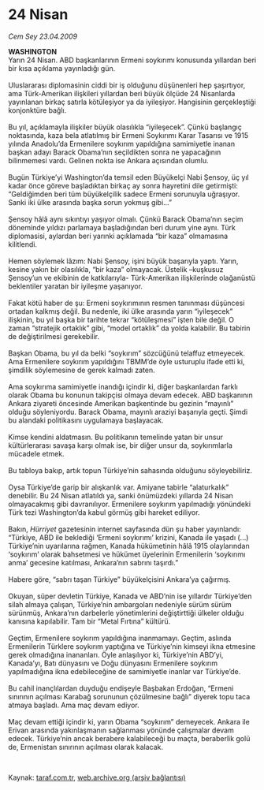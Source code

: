 # 24 Nisan

*Cem Sey 23.04.2009*

<div class="taraf_structure_2col_1zq">
<div class="margen_n">



 <p><b>WASHINGTON</b> <br/>Yarın 24 Nisan. ABD başkanlarının Ermeni soykırımı konusunda yıllardan beri bir kısa açıklama yayınladığı gün. <br/><br/>Uluslararası diplomasinin ciddi bir iş olduğunu düşünenleri hep şaşırtıyor, ama Türk-Amerikan ilişkileri yıllardan beri büyük ölçüde 24 Nisanlarda yayınlanan birkaç satırla kötüleşiyor ya da iyileşiyor. Hangisinin gerçekleştiği konjonktüre bağlı. <br/><br/>Bu yıl, açıklamayla ilişkiler büyük olasılıkla “iyileşecek”. Çünkü başlangıç noktasında, kaza bela atlatılmış bir Ermeni Soykırımı Karar Tasarısı ve 1915 yılında Anadolu’da Ermenilere soykırım yapıldığına samimiyetle inanan başkan adayı Barack Obama’nın seçildikten sonra ne yapacağının bilinmemesi vardı. Gelinen nokta ise Ankara açısından olumlu. <br/><br/>Bugün Türkiye’yi Washington’da temsil eden Büyükelçi Nabi Şensoy, üç yıl kadar önce göreve başladıktan birkaç ay sonra hayretini dile getirmişti: “Geldiğimden beri tüm büyükelçilik sadece Ermeni sorunuyla uğraşıyor. Sanki iki ülke arasında başka sorun yokmuş gibi...” <br/><br/>Şensoy hâlâ aynı sıkıntıyı yaşıyor olmalı. Çünkü Barack Obama’nın seçim döneminde yıldızı parlamaya başladığından beri durum yine aynı. Türk diplomasisi, aylardan beri yarınki açıklamada “bir kaza” olmamasına kilitlendi. <br/><br/>Hemen söylemek lâzım: Nabi Şensoy, işini büyük başarıyla yaptı. Yarın, kesine yakın bir olasılıkla, “bir kaza” olmayacak. Üstelik –kuşkusuz Şensoy’un ve ekibinin de katkılarıyla- Türk-Amerikan ilişkilerinde olağanüstü beklentiler yaratan bir iyileşme yaşanıyor. <br/><br/>Fakat kötü haber de şu: Ermeni soykırımının resmen tanınması düşüncesi ortadan kalkmış değil. Bu nedenle, iki ülke arasında yarın “iyileşecek” ilişkinin, bu yıl başka bir tarihte tekrar “kötüleşmesi” işten bile değil. O zaman “stratejik ortaklık” gibi, “model ortaklık” da yolda kalabilir. Bu tabirin de değiştirilmesi gerekebilir. <br/><br/>Başkan Obama, bu yıl da belki “soykırım” sözcüğünü telaffuz etmeyecek. Ama Ermenilere soykırım yapıldığını TBMM’de öyle usturuplu ifade etti ki, şimdilik söylemesine de gerek kalmadı zaten. <br/><br/>Ama soykırıma samimiyetle inandığı içindir ki, diğer başkanlardan farklı olarak Obama bu konunun takipçisi olmaya devam edecek. ABD başkanının Ankara ziyareti öncesinde Amerikan başkentinde bu gezinin “mayınlı” olduğu söyleniyordu. Barack Obama, mayınlı araziyi başarıyla geçti. Şimdi bu alandaki politikasını uygulamaya başlayacak. <br/><br/>Kimse kendini aldatmasın. Bu politikanın temelinde yatan bir unsur kültürlerarası savaşa karşı olmak ise, bir diğer unsur da, soykırımlarla mücadele etmek. <br/><br/>Bu tabloya bakıp, artık topun Türkiye’nin sahasında olduğunu söyleyebiliriz. <br/><br/>Oysa Türkiye’de garip bir alışkanlık var. Amiyane tabirle “alaturkalık” denebilir. Bu 24 Nisan atlatıldı ya, sanki önümüzdeki yıllarda 24 Nisan olmayacakmış gibi davranılıyor. Ermenilere soykırım yapılmadığı yönündeki Türk tezi Washington’da kabul görmüş gibi hareket ediliyor. <br/><br/>Bakın, <i>Hürriyet</i> gazetesinin internet sayfasında dün şu haber yayınlandı: “Türkiye, ABD ile beklediği ‘Ermeni soykırımı’ krizini, Kanada ile yaşadı (...) Türkiye’nin uyarılarına rağmen, Kanada hükümetinin hâlâ 1915 olaylarından ‘soykırım’ olarak bahsetmesi ve hükümet üyelerinin Ermenilerin ‘soykırımı anma’ gecesine katılması, Ankara’nın sabrını taşırdı.” <br/><br/>Habere göre, “sabrı taşan Türkiye” büyükelçisini Ankara’ya çağırmış. <br/><br/>Okuyan, süper devletin Türkiye, Kanada ve ABD’nin ise yıllardır Türkiye’den silah almaya çalışan, Türkiye’nin ambargoları nedeniyle sürüm sürüm sürünmüş, Ankara’nın darbelerle yönetimlerini değiştirttiği ülkeler olduğu kanısına kapılabilir. Tam bir “Metal Fırtına” kültürü. <br/><br/>Geçtim, Ermenilere soykırım yapıldığına inanmamayı. Geçtim, aslında Ermenilerin Türklere soykırım yaptığına ve Türkiye’nin kimseyi ikna etmesine gerek olmadığına inananları. Öyle anlaşılıyor ki, Türkiye’nin ABD’yi, Kanada’yı, Batı dünyasını ve Doğu dünyasını Ermenilere soykırım yapılmadığına ikna edebileceğine de samimiyetle inanlar var Türkiye’de. <br/><br/>Bu cahil inançlılardan duyduğu endişeyle Başbakan Erdoğan, “Ermeni sınırının açılması Karabağ sorununun çözülmesine bağlı” diyerek topu taca atmaya başladı. Ama maç devam ediyor. <br/><br/>Maç devam ettiği içindir ki, yarın Obama “soykırım” demeyecek. Ankara ile Erivan arasında yakınlaşmanın sağlanması yönünde çalışmalar devam edecek. Türkiye’nin ancak berabere kalabileceği bu maçta, beraberlik golü de, Ermenistan sınırının açılması olarak kalacak.</p>

<br/>


<div id="taraf_not">
</div>

</div>


</div>

Kaynak: [taraf.com.tr](http://www.taraf.com.tr:80/makale/5173.htm), [web.archive.org (arşiv bağlantısı)](http://web.archive.org/web/20090528071509/http://www.taraf.com.tr:80/makale/5173.htm)
